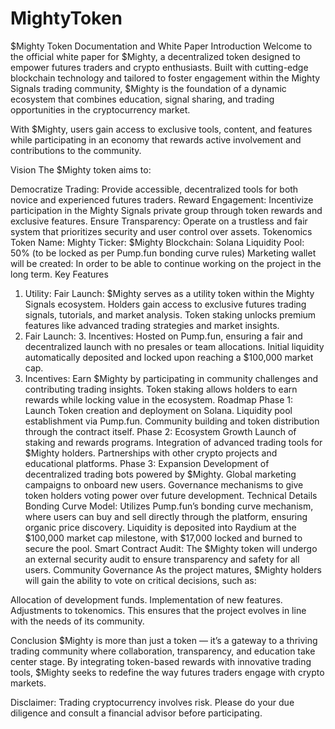 # MightyToken
$Mighty Token Documentation and White Paper
Introduction
Welcome to the official white paper for $Mighty, a decentralized token designed to empower futures traders and crypto enthusiasts. Built with cutting-edge blockchain technology and tailored to foster engagement within the Mighty Signals trading community, $Mighty is the foundation of a dynamic ecosystem that combines education, signal sharing, and trading opportunities in the cryptocurrency market.

With $Mighty, users gain access to exclusive tools, content, and features while participating in an economy that rewards active involvement and contributions to the community.

Vision
The $Mighty token aims to:

Democratize Trading: Provide accessible, decentralized tools for both novice and experienced futures traders.
Reward Engagement: Incentivize participation in the Mighty Signals private group through token rewards and exclusive features.
Ensure Transparency: Operate on a trustless and fair system that prioritizes security and user control over assets.
Tokenomics
Token Name: Mighty
Ticker: $Mighty
Blockchain: Solana
Liquidity Pool: 50% (to be locked as per Pump.fun bonding curve rules)
Marketing wallet will be created: In order to be able to continue working on the project in the long term.
Key Features
1. Utility: Fair Launch:
$Mighty serves as a utility token within the Mighty Signals ecosystem.
Holders gain access to exclusive futures trading signals, tutorials, and market analysis.
Token staking unlocks premium features like advanced trading strategies and market insights.
2. Fair Launch: 3. Incentives:
Hosted on Pump.fun, ensuring a fair and decentralized launch with no presales or team allocations.
Initial liquidity automatically deposited and locked upon reaching a $100,000 market cap.
3. Incentives:
Earn $Mighty by participating in community challenges and contributing trading insights.
Token staking allows holders to earn rewards while locking value in the ecosystem.
Roadmap
Phase 1: Launch
Token creation and deployment on Solana.
Liquidity pool establishment via Pump.fun.
Community building and token distribution through the contract itself.
Phase 2: Ecosystem Growth
Launch of staking and rewards programs.
Integration of advanced trading tools for $Mighty holders.
Partnerships with other crypto projects and educational platforms.
Phase 3: Expansion
Development of decentralized trading bots powered by $Mighty.
Global marketing campaigns to onboard new users.
Governance mechanisms to give token holders voting power over future development.
Technical Details
Bonding Curve Model:
Utilizes Pump.fun’s bonding curve mechanism, where users can buy and sell directly through the platform, ensuring organic price discovery.
Liquidity is deposited into Raydium at the $100,000 market cap milestone, with $17,000 locked and burned to secure the pool.
Smart Contract Audit:
The $Mighty token will undergo an external security audit to ensure transparency and safety for all users.
Community Governance
As the project matures, $Mighty holders will gain the ability to vote on critical decisions, such as:

Allocation of development funds.
Implementation of new features.
Adjustments to tokenomics.
This ensures that the project evolves in line with the needs of its community.

Conclusion
$Mighty is more than just a token — it’s a gateway to a thriving trading community where collaboration, transparency, and education take center stage. By integrating token-based rewards with innovative trading tools, $Mighty seeks to redefine the way futures traders engage with crypto markets.

Disclaimer: Trading cryptocurrency involves risk. Please do your due diligence and consult a financial advisor before participating.
